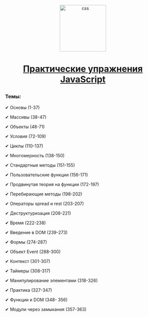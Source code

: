 <p align="center"> 
<img src="https://cdn.icon-icons.com/icons2/1451/PNG/512/jsfolder_99356.png" alt="css"  height= "150px"> 

<h1 align="center">

[Практические упражнения JavaScript](https://code.mu/ru/javascript/book/prime/)
  
</h1>

</p> 

### Темы: 

<p>✔ Основы (1-37)</p> 
<p>✔ Массивы (38-47)</p> 
<p>✔ Объекты (48-71)</p> 
<p>✔ Условия (72-109)</p> 
<p>✔ Циклы (110-137)</p> 
<p>✔ Многомерность (138-150)</p>
<p>✔ Стандартные методы (151-155)</p> 
<p>✔ Пользовательские функции (156-171)</p> 
<p>✔ Продвинутая теория на функции (172-197)</p>
<p>✔ Перебирающие методы (198-202)</p>
<p>✔ Операторы spread и rest (203-207)</p>
<p>✔ Деструктуризация (208-221)</p>
<p>✔ Время (222-238)</p>
<p>✔ Введение в DOM (239-273)</p>
<p>✔ Формы (274-287)</p>
<p>✔ Объект Event (288-300)</p>
<p>✔ Контекст (301-307)</p>
<p>✔ Таймеры (308-317)</p>
<p>✔ Манипулирование элементами (318-326)</p>
<p>✔ Практика (327-347)</p>
<p>✔ Функции и DOM (348- 356)</p>
<p>✔ Модули через замыкания (357-363)</p>
